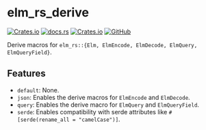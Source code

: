 # elm_rs_derive

[![Crates.io](https://img.shields.io/crates/v/elm_rs_derive)](https://crates.io/crates/elm_rs_derive)
[![docs.rs](https://img.shields.io/badge/docs.rs-elm_rs_derive-success)](https://docs.rs/elm_rs_derive)
[![Crates.io](https://img.shields.io/crates/l/elm_rs_derive)](https://choosealicense.com/licenses/mpl-2.0/)
[![GitHub](https://img.shields.io/badge/GitHub-Heliozoa-24292f)](https://github.com/Heliozoa/elm_rs_derive)

Derive macros for `elm_rs::{Elm, ElmEncode, ElmDecode, ElmQuery, ElmQueryField}`.

## Features
- `default`: None.
- `json`: Enables the derive macros for `ElmEncode` and `ElmDecode`.
- `query`: Enables the derive macro for `ElmQuery` and `ElmQueryField`.
- `serde`: Enables compatibility with serde attributes like `#[serde(rename_all = "camelCase")]`.
